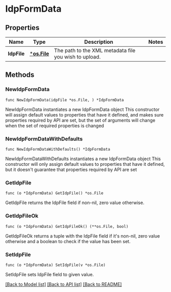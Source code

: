# IdpFormData

## Properties

Name | Type | Description | Notes
------------ | ------------- | ------------- | -------------
**IdpFile** | [***os.File**](*os.File.md) | The path to the XML metadata file you wish to upload. | 

## Methods

### NewIdpFormData

`func NewIdpFormData(idpFile *os.File, ) *IdpFormData`

NewIdpFormData instantiates a new IdpFormData object
This constructor will assign default values to properties that have it defined,
and makes sure properties required by API are set, but the set of arguments
will change when the set of required properties is changed

### NewIdpFormDataWithDefaults

`func NewIdpFormDataWithDefaults() *IdpFormData`

NewIdpFormDataWithDefaults instantiates a new IdpFormData object
This constructor will only assign default values to properties that have it defined,
but it doesn't guarantee that properties required by API are set

### GetIdpFile

`func (o *IdpFormData) GetIdpFile() *os.File`

GetIdpFile returns the IdpFile field if non-nil, zero value otherwise.

### GetIdpFileOk

`func (o *IdpFormData) GetIdpFileOk() (**os.File, bool)`

GetIdpFileOk returns a tuple with the IdpFile field if it's non-nil, zero value otherwise
and a boolean to check if the value has been set.

### SetIdpFile

`func (o *IdpFormData) SetIdpFile(v *os.File)`

SetIdpFile sets IdpFile field to given value.



[[Back to Model list]](../README.md#documentation-for-models) [[Back to API list]](../README.md#documentation-for-api-endpoints) [[Back to README]](../README.md)


